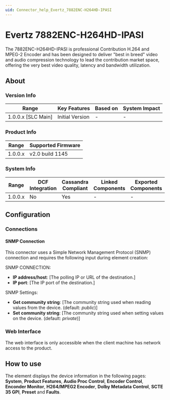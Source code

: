 ```yaml
---
uid: Connector_help_Evertz_7882ENC-H264HD-IPASI
---
```


# Evertz 7882ENC-H264HD-IPASI

The 7882ENC-H264HD-IPASI is professional Contribution H.264 and MPEG-2 Encoder and has been designed to deliver "best in breed" video and audio compression technology to lead the contribution market space, offering the very best video quality, latency and bandwidth utilization.

## About

### Version Info

| **Range**            | **Key Features** | **Based on** | **System Impact** |
|----------------------|------------------|--------------|-------------------|
| 1.0.0.x \[SLC Main\] | Initial Version  | \-           | \-                |

### Product Info

| **Range** | **Supported Firmware** |
|-----------|------------------------|
| 1.0.0.x   | v2.0 build 1145        |

### System Info

| **Range** | **DCF Integration** | **Cassandra Compliant** | **Linked Components** | **Exported Components** |
|-----------|---------------------|-------------------------|-----------------------|-------------------------|
| 1.0.0.x   | No                  | Yes                     | \-                    | \-                      |

## Configuration

### Connections

#### SNMP Connection

This connector uses a Simple Network Management Protocol (SNMP) connection and requires the following input during element creation:

SNMP CONNECTION:

- **IP address/host**: \[The polling IP or URL of the destination.\]
- **IP port**: \[The IP port of the destination.\]

SNMP Settings:

- **Get community string**: \[The community string used when reading values from the device. (default: *public*)\]
- **Set community string**: \[The community string used when setting values on the device. (default: *private*)\]

### Web Interface

The web interface is only accessible when the client machine has network access to the product.

## How to use

The element displays the device information in the following pages: **System**, **Product Features**, **Audio Proc Control**, **Encoder Control**, **Enconder Monitor**, **H264/MPEG2 Encoder**, **Dolby Metadata Control**, **SCTE 35 GPI**, **Preset** and **Faults**.
